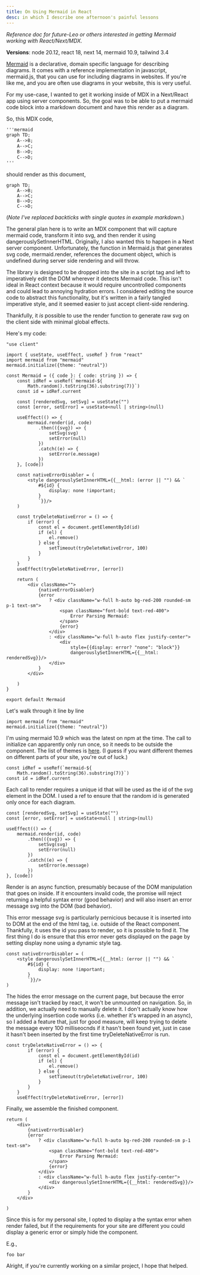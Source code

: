 ```yaml
---
title: On Using Mermaid in React
desc: in which I describe one afternoon's painful lessons
---
```


*Reference doc for future-Leo or others interested in getting Mermaid working with React/Next/MDX.*

**Versions**: node 20.12, react 18, next 14, mermaid 10.9, tailwind 3.4

[Mermaid](https://mermaid.js.org/) is a declarative, domain specific language for describing diagrams.
It comes with a reference implementation in javascript, mermaid.js, that you can use for including diagrams in websites. If you're like me, and you are often use diagrams in your website, this is very useful.

For my use-case, I wanted to get it working inside of MDX in a Next/React app using server components. So, the goal was to be able to put a mermaid code block into a markdown document and have this render as a diagram.

So, this MDX code,

```markdown
'''mermaid
graph TD;
    A-->B;
    A-->C;
    B-->D;
    C-->D;
'''
```

should render as this document,

```mermaid
graph TD;
    A-->B;
    A-->C;
    B-->D;
    C-->D;
```
(*Note I've replaced backticks with single quotes in example markdown.*)

The general plan here is to write an MDX component that will capture mermaid code, transform it into svg, and then render it using dangerouslySetInnerHTML. Originally, I also wanted this to happen in a Next server component. Unfortunately, the function in Mermaid.js that generates svg code, mermaid.render, references the document object, which is undefined during server side rendering and will throw. 

The library is designed to be dropped into the site in a script tag and left to imperatively edit the DOM wherever it detects Mermaid code. This isn't ideal in React context because it would require uncontrolled components and could lead to annoying hydration errors. I considered editing the source code to abstract this functionality, but it's written in a fairly tangled imperative style, and it seemed easier to just accept client-side rendering.

Thankfully, it *is* possible to use the render function to generate raw svg on the client side with minimal global effects.

Here's my code:

```tsx
"use client"

import { useState, useEffect, useRef } from "react"
import mermaid from "mermaid"
mermaid.initialize({theme: "neutral"})

const Mermaid = ({ code }: { code: string }) => {
    const idRef = useRef(`mermaid-${
        Math.random().toString(36).substring(7)}`)
    const id = idRef.current

    const [renderedSvg, setSvg] = useState("")
    const [error, setError] = useState<null | string>(null)

    useEffect(() => {
        mermaid.render(id, code)
            .then(({svg}) => {
                setSvg(svg)
                setError(null)
            })
            .catch((e) => {
                setError(e.message)
            })
    }, [code])
    
    const nativeErrorDisabler = (
        <style dangerouslySetInnerHTML={{__html: (error || "") && `
            #${id} {
                display: none !important;
            }
            `}}/>
    )

    const tryDeleteNativeError = () => {
        if (error) {
            const el = document.getElementById(id)
            if (el) {
                el.remove()
            } else {
                setTimeout(tryDeleteNativeError, 100)
            }
        }
    }
    useEffect(tryDeleteNativeError, [error])

    return (
        <div className="">
            {nativeErrorDisabler}
            {error
                ? <div className="w-full h-auto bg-red-200 rounded-sm p-1 text-sm">
                    <span className="font-bold text-red-400">
                        Error Parsing Mermaid: 
                    </span>
                    {error}
                </div>
                : <div className="w-full h-auto flex justify-center">
                    <div
                        style={{display: error? "none": "block"}}
                        dangerouslySetInnerHTML={{__html: renderedSvg}}/>
                </div>
            }
        </div>
        
    )
}

export default Mermaid
```

Let's walk through it line by line

```tsx
import mermaid from "mermaid"
mermaid.initialize({theme: "neutral"})
```

I'm using mermaid 10.9 which was the latest on npm at the time. The call to initialize can apparently only run once, so it needs to be outside the component. The list of themes is [here](https://mermaid.js.org/config/theming.html). (I guess if you want different themes on different parts of your site, you're out of luck.)

```tsx
const idRef = useRef(`mermaid-${
    Math.random().toString(36).substring(7)}`)
const id = idRef.current
```

Each call to render requires a unique id that will be used as the id of the svg element in the DOM. I used a ref to ensure that the random id is generated only once for each diagram.

```tsx
const [renderedSvg, setSvg] = useState("")
const [error, setError] = useState<null | string>(null)

useEffect(() => {
    mermaid.render(id, code)
        .then(({svg}) => {
            setSvg(svg)
            setError(null)
        })
        .catch((e) => {
            setError(e.message)
        })
}, [code])
```

Render is an async function, presumably because of the DOM manipulation that goes on inside. If it encounters invalid code, the promise will reject returning a helpful syntax error (good behavior) and will also insert an error message svg into the DOM (bad behavior).

This error message svg is particularly pernicious because it is inserted into to DOM at the end of the html tag, i.e. outside of the React component. Thankfully, it uses the id you pass to render, so it is possible to find it. The first thing I do is ensure that this error never gets displayed on the page by setting display none using a dynamic style tag.

```tsx
const nativeErrorDisabler = (
    <style dangerouslySetInnerHTML={{__html: (error || "") && `
        #${id} {
            display: none !important;
        }
        `}}/>
)
```

The hides the error message on the current page, but because the error message isn't tracked by react, it won't be unmounted on navigation. So, in addition, we actually need to manually delete it. I don't actually know how the underlying insertion code works (i.e. whether it's wrapped in an async), so I added a feature that, just for good measure, will keep trying to delete the message every 100 milliseocnds if it hasn't been found yet, just in case it hasn't been inserted by the first time tryDeleteNativeError is run.

```tsx
const tryDeleteNativeError = () => {
        if (error) {
            const el = document.getElementById(id)
            if (el) {
                el.remove()
            } else {
                setTimeout(tryDeleteNativeError, 100)
            }
        }
    }
    useEffect(tryDeleteNativeError, [error])
```

Finally, we assemble the finished component.

```tsx
return (
    <div>
        {nativeErrorDisabler}
        {error
            ? <div className="w-full h-auto bg-red-200 rounded-sm p-1 text-sm">
                <span className="font-bold text-red-400">
                    Error Parsing Mermaid: 
                </span>
                {error}
            </div>
            : <div className="w-full h-auto flex justify-center">
                <div dangerouslySetInnerHTML={{__html: renderedSvg}}/>
            </div>
        }
    </div>
    
)
```

Since this is for my personal site, I opted to display a the syntax error when render failed, but if the requirements for your site are different you could display a generic error or simply hide the component.

E.g.,

```mermaid
foo bar
```

Alright, if you're currently working on a similar project, I hope that helped.